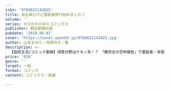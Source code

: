 ```yaml
---
isbn: '9784022142825'
title: 会社員だけど霊能者修行始めました①
volume: ''
series: ＨＯＮＫＯＷＡコミックス
publisher: 朝日新聞出版
pubdate: '2019-08-07'
cover: 'https://cover.openbd.jp/9784022142825.jpg'
author: 山本まゆり・寺尾玲子／著
description: >-
  【芸術生活/コミック劇画】得意分野はケモノ系！？　「魔百合の恐怖報告」で霊能者・寺尾玲子さんのお手伝いをする霊犬いきものがかり高山沙弓さんにスポットをあてた、実話の霊能者修行エッセイ・コミック。霊能者流お部屋の浄化方法などお役立ち情報もアリ！！
price: '820'
genre: ''
target: 一般
format: コミック
content: コミックス・劇画

---
```

